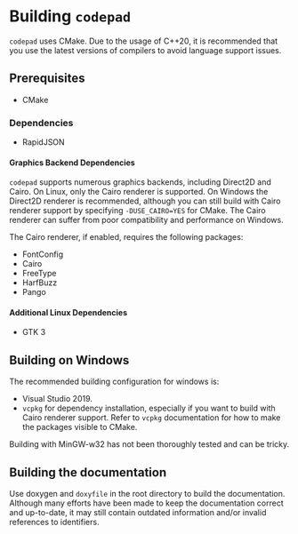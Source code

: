 # Building `codepad`

`codepad` uses CMake. Due to the usage of C++20, it is recommended that you use the latest versions of compilers to avoid language support issues.

## Prerequisites

- CMake

### Dependencies

- RapidJSON

#### Graphics Backend Dependencies

`codepad` supports numerous graphics backends, including Direct2D and Cairo. On Linux, only the Cairo renderer is supported. On Windows the Direct2D renderer is recommended, although you can still build with Cairo renderer support by specifying `-DUSE_CAIRO=YES` for CMake. The Cairo renderer can suffer from poor compatibility and performance on Windows.

The Cairo renderer, if enabled, requires the following packages:

- FontConfig
- Cairo
- FreeType
- HarfBuzz
- Pango

#### Additional Linux Dependencies

- GTK 3

## Building on Windows

The recommended building configuration for windows is:

- Visual Studio 2019.
- `vcpkg` for dependency installation, especially if you want to build with Cairo renderer support. Refer to `vcpkg` documentation for how to make the packages visible to CMake.

Building with MinGW-w32 has not been thoroughly tested and can be tricky.

## Building the documentation

Use doxygen and `doxyfile` in the root directory to build the documentation. Although many efforts have been made to keep the documentation correct and up-to-date, it may still contain outdated information and/or invalid references to identifiers.
